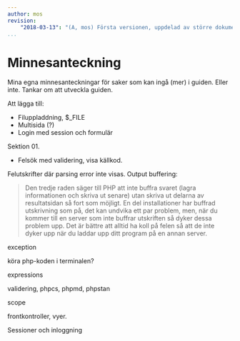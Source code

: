 ```yaml
---
author: mos
revision:
    "2018-03-13": "(A, mos) Första versionen, uppdelad av större dokument."
...
```

Minnesanteckning
==================================

Mina egna minnesanteckningar för saker som kan ingå (mer) i guiden. Eller inte. Tankar om att utveckla guiden.

Att lägga till:
 
* Filuppladdning, $\_FILE
* Multisida (?)
* Login med session och formulär


Sektion 01.

* Felsök med validering, visa källkod.

Felutskrifter där parsing error inte visas.
Output buffering:

> Den tredje raden säger till PHP att inte buffra svaret (lagra informationen och skriva ut senare) utan skriva ut delarna av resultatsidan  så fort som möjligt. En del installationer har buffrad utskrivning som på, det kan undvika ett par problem, men, när du kommer till en server som inte buffrar utskriften så dyker dessa problem upp. Det är bättre att alltid ha koll på felen så att de inte dyker upp när du laddar upp ditt program på en annan server.


exception

köra php-koden i terminalen?

expressions


validering, phpcs, phpmd, phpstan



scope

frontkontroller, vyer.

Sessioner och inloggning

